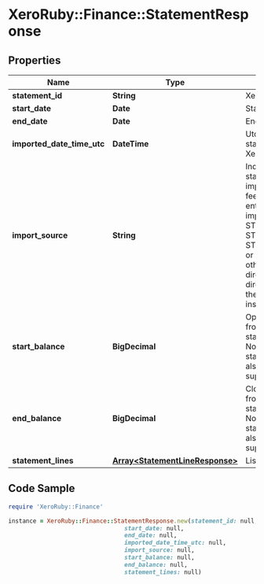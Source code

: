# XeroRuby::Finance::StatementResponse

## Properties

Name | Type | Description | Notes
------------ | ------------- | ------------- | -------------
**statement_id** | **String** | Xero Identifier of statement | [optional] 
**start_date** | **Date** | Start date of statement | [optional] 
**end_date** | **Date** | End date of statement | [optional] 
**imported_date_time_utc** | **DateTime** | Utc date time of when the statement was imported in Xero | [optional] 
**import_source** | **String** | Indicates the source of the statement data. Either imported from 1) direct bank feed OR 2) manual customer entry or upload. Manual import sources are STMTIMPORTSRC/MANUAL, STMTIMPORTSRC/CSV, STMTIMPORTSRC/OFX, Ofx or STMTIMPORTSRC/QIF. All other import sources are direct and, depending on the direct solution, may contain the name of the financial institution. | [optional] 
**start_balance** | **BigDecimal** | Opening balance sourced from imported bank statements (if supplied). Note, for manually uploaded statements, this balance is also manual and usually not supplied. | [optional] 
**end_balance** | **BigDecimal** | Closing balance sourced from imported bank statements (if supplied). Note, for manually uploaded statements, this balance is also manual and usually not supplied. | [optional] 
**statement_lines** | [**Array&lt;StatementLineResponse&gt;**](StatementLineResponse.md) | List of statement lines | [optional] 

## Code Sample

```ruby
require 'XeroRuby::Finance'

instance = XeroRuby::Finance::StatementResponse.new(statement_id: null,
                                 start_date: null,
                                 end_date: null,
                                 imported_date_time_utc: null,
                                 import_source: null,
                                 start_balance: null,
                                 end_balance: null,
                                 statement_lines: null)
```


